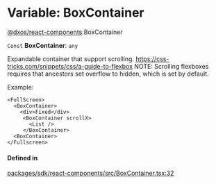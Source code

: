 # Variable: BoxContainer

[@dxos/react-components](../modules/dxos_react_components.md).BoxContainer

 `Const` **BoxContainer**: `any`

Expandable container that support scrolling.
https://css-tricks.com/snippets/css/a-guide-to-flexbox
NOTE: Scrolling flexboxes requires that ancestors set overflow to hidden, which is set by default.

Example:
```
<FullScreen>
  <BoxContainer>
    <div>Fixed</div>
     <BoxContainer scrollX>
       <List />
     </BoxContainer>
  <BoxContainer>
</Fullscreen>
```

#### Defined in

[packages/sdk/react-components/src/BoxContainer.tsx:32](https://github.com/dxos/dxos/blob/main/packages/sdk/react-components/src/BoxContainer.tsx#L32)
